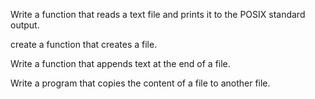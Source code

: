 Write a function that reads a text file and prints it to the POSIX standard output.

create a function that creates a file.

Write a function that appends text at the end of a file.

Write a program that copies the content of a file to another file.
